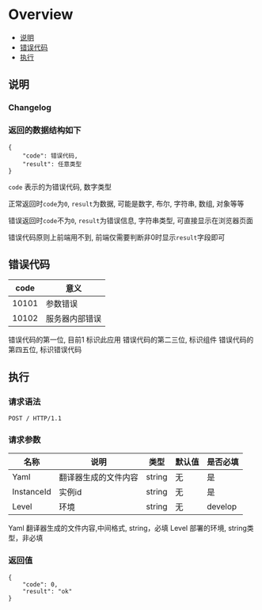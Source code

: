 # Overview

- [说明](#说明)
- [错误代码](#错误代码)
- [执行](#执行)

<a name="说明"></a>

## 说明

### Changelog

### 返回的数据结构如下
```
{
    "code": 错误代码,
    "result": 任意类型
}
```

`code` 表示的为错误代码, 数字类型

正常返回时`code`为`0`, `result`为数据, 可能是数字, 布尔, 字符串, 数组, 对象等等

错误返回时`code`不为`0`, `result`为错误信息, 字符串类型, 可直接显示在浏览器页面

错误代码原则上前端用不到, 前端仅需要判断非0时显示`result`字段即可


<a name="错误代码"></a>
## 错误代码

|  code     |意义  | 
|  ----   |----  |
| 10101   | 参数错误 |
| 10102   | 服务器内部错误 |

错误代码的第一位, 目前1 标识此应用
错误代码的第二三位, 标识组件
错误代码的第四五位, 标识错误代码

<a name="执行"></a>
## 执行


### 请求语法
```
POST / HTTP/1.1
```

### 请求参数
|名称|说明|类型|默认值|是否必填|
|---|---|---|---|---|
|Yaml|翻译器生成的文件内容|string|无|是|
|InstanceId|实例id|string|无|是|
|Level|环境|string|无|develop|

Yaml 翻译器生成的文件内容,中间格式, string，必填
Level 部署的环境, string类型，非必填

### 返回值
```
{
    "code": 0,
    "result": "ok"
}
```